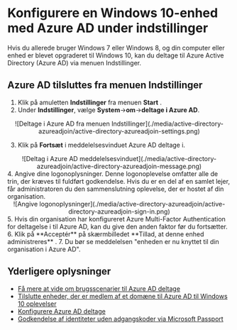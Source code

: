 <properties
    pageTitle="Konfigurere en Windows 10-enhed med Azure AD fra indstillinger | Microsoft Azure"
    description="Forklarer, hvordan brugere kan deltage til Azure AD via menuen Indstillinger."
    services="active-directory"
    documentationCenter=""
    authors="femila"
    manager="swadhwa"
    editor=""
    tags="azure-classic-portal"/>

<tags
    ms.service="active-directory"
    ms.workload="identity"
    ms.tgt_pltfrm="na"
    ms.devlang="na"
    ms.topic="article"
    ms.date="09/27/2016"
    ms.author="femila"/>

# <a name="set-up-a-windows-10-device-with-azure-ad-from-settings"></a>Konfigurere en Windows 10-enhed med Azure AD under indstillinger
Hvis du allerede bruger Windows 7 eller Windows 8, og din computer eller enhed er blevet opgraderet til Windows 10, kan du deltage til Azure Active Directory (Azure AD) via menuen Indstillinger.

## <a name="to-join-to-azure-ad-from-the-settings-menu"></a>Azure AD tilsluttes fra menuen Indstillinger


1. Klik på amuletten **Indstillinger** fra menuen **Start** .
2. Under **Indstillinger**, vælge **System**->**om**->**deltage i Azure AD**.
<center>
![Deltage i Azure AD fra menuen Indstillinger](./media/active-directory-azureadjoin/active-directory-azureadjoin-settings.png)</center>

3. Klik på **Fortsæt** i meddelelsesvinduet Azure AD deltage i.
<center>
![Deltag i Azure AD meddelelsesvinduet](./media/active-directory-azureadjoin/active-directory-azureadjoin-message.png)</center>
4. Angive dine logonoplysninger. Denne logonoplevelse omfatter alle de trin, der kræves til fuldført godkendelse. Hvis du er en del af en samlet lejer, får administratoren du den sammenslutning oplevelse, der er hostet af din organisation.
<center>
![Angive logonoplysninger](./media/active-directory-azureadjoin/active-directory-azureadjoin-sign-in.png)</center>
5. Hvis din organisation har konfigureret Azure Multi-Factor Authentication for deltagelse i til Azure AD, kan du give den anden faktor før du fortsætter.
6. Klik på **Acceptér** på skærmbilledet **Tillad, at denne enhed administreres** .
7. Du bør se meddelelsen "enheden er nu knyttet til din organisation i Azure AD".


## <a name="additional-information"></a>Yderligere oplysninger
* [Få mere at vide om brugsscenarier til Azure AD deltage](active-directory-azureadjoin-deployment-aadjoindirect.md)
* [Tilslutte enheder, der er medlem af et domæne til Azure AD til Windows 10 oplevelser](active-directory-azureadjoin-devices-group-policy.md)
* [Konfigurere Azure AD deltage](active-directory-azureadjoin-setup.md)
* [Godkendelse af identiteter uden adgangskoder via Microsoft Passport](active-directory-azureadjoin-passport.md)
